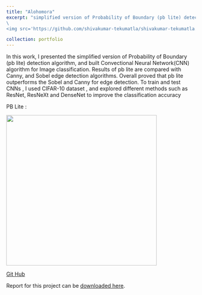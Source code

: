 ```yaml
---
title: "Alohomora"
excerpt: "simplified version of Probability of Boundary (pb lite) detection algorithm, and  CNN for Image classification
\
<img src='https://github.com/shivakumar-tekumatla/shivakumar-tekumatla.github.io/blob/master/files/GIFs/ColorMap_3.png?raw=true' width =600  />"

collection: portfolio
---
```


In this work, I presented the simplified version of Probability of Boundary (pb lite) detection algorithm, and built Convectional Neural Network(CNN) algorithm for Image classification. Results of pb lite are compared with Canny, and Sobel edge detection algorithms. Overall proved that pb lite outperforms the Sobel and Canny for edge detection. To train and test CNNs , I used CIFAR-10 dataset , and explored
different methods such as ResNet, ResNeXt and DenseNet to improve the classification accuracy

PB Lite :

<img src='https://github.com/shivakumar-tekumatla/shivakumar-tekumatla.github.io/blob/master/files/GIFs/PbLite_3.png?raw=true' width =400  />

[Git Hub](https://github.com/shivakumar-tekumatla/CS549-Assignments/tree/main/stekumatla_hw0)

Report for this project can be [downloaded here](https://github.com/shivakumar-tekumatla/shivakumar-tekumatla.github.io/blob/master/files/Alohomora.pdf). 

